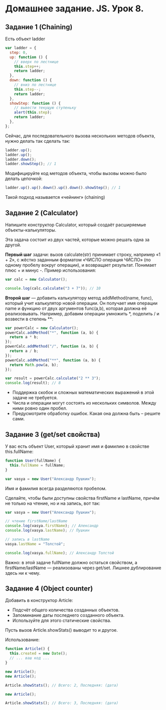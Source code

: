 # Домашнее задание. JS. Урок 8.

## Задание 1 (Chaining)

Есть объект ladder

```js
var ladder = {
  step: 0,
  up: function () {
    // вверх по лестнице
    this.step++;
    return ladder;
  },
  down: function () {
    // вниз по лестнице
    this.step--;
    return ladder;
  },
  showStep: function () {
    // вывести текущую ступеньку
    alert(this.step);
    return ladder;
  },
};
```

Сейчас, для последовательного вызова нескольких методов объекта, нужно делать так сделать так:

```js
ladder.up();
ladder.up();
ladder.down();
ladder.showStep(); // 1
```

Модифицируйте код методов объекта, чтобы вызовы можно было делать цепочкой:

```js
ladder.up().up().down().up().down().showStep(); // 1
```

Такой подход называется «чейнинг» (chaining)

## Задание 2 (Calculator)

Напишите конструктор Calculator, который создаёт расширяемые объекты-калькуляторы.

Эта задача состоит из двух частей, которые можно решать одна за другой.

**Первый шаг** задачи: вызов calculate(str) принимает строку, например «1 + 2», с жёстко заданным форматом «ЧИСЛО операция ЧИСЛО» (по одному пробелу вокруг операции), и возвращает результат. Понимает плюс + и минус -.
Пример использования:

```js
var calc = new Calculator();

console.log(calc.calculate("3 + 7")); // 10
```

**Второй шаг** — добавить калькулятору метод addMethod(name, func), который учит калькулятор новой операции. Он получает имя операции name и функцию от двух аргументов func(a,b), которая должна её реализовывать.
Например, добавим операции умножить \*, поделить / и возвести в степень \*\*:

```js
var powerCalc = new Calculator();
powerCalc.addMethod("*", function (a, b) {
  return a * b;
});
powerCalc.addMethod("/", function (a, b) {
  return a / b;
});
powerCalc.addMethod("**", function (a, b) {
  return Math.pow(a, b);
});

var result = powerCalc.calculate("2 ** 3");
console.log(result); // 8
```

- Поддержка скобок и сложных математических выражений в этой задаче не требуется.
- Числа и операции могут состоять из нескольких символов. Между ними ровно один пробел.
- Предусмотрите обработку ошибок. Какая она должна быть – решите сами.

## Задание 3 (get/set свойства)

У вас есть объект User, который хранит имя и фамилию в свойстве this.fullName:

```js
function User(fullName) {
  this.fullName = fullName;
}

var vasya = new User("Александр Пушкин");
```

Имя и фамилия всегда разделяются пробелом.

Сделайте, чтобы были доступны свойства firstName и lastName, причём не только на чтение, но и на запись, вот так:

```js
var vasya = new User("Александр Пушкин");

// чтение firstName/lastName
console.log(vasya.firstName); // Александр
console.log(vasya.lastName); // Пушкин

// запись в lastName
vasya.lastName = "Толстой";

console.log(vasya.fullName); // Александр Толстой
```

Важно: в этой задаче fullName должно остаться свойством, а firstName/lastName — реализованы через get/set. Лишнее дублирование здесь ни к чему.

## Задание 4 (Object counter)

Добавить в конструктор Article:

- Подсчёт общего количества созданных объектов.
- Запоминание даты последнего созданного объекта.
- Используйте для этого статические свойства.

Пусть вызов Article.showStats() выводит то и другое.

Использование:

```js
function Article() {
  this.created = new Date();
  // ... ваш код ...
}

new Article();
new Article();

Article.showStats(); // Всего: 2, Последняя: (дата)

new Article();

Article.showStats(); // Всего: 3, Последняя: (дата)
```
